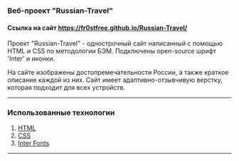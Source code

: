 ### Веб-проект "Russian-Travel"
#### Ссылка на сайт https://fr0stfree.github.io/Russian-Travel/

Проект "Russian-Travel" - однострочный сайт написанный с помощью HTML и CSS по методологии БЭМ. Подключены open-source шрифт 'Inter' и иконки.

На сайте изображены достопремечательности России, а также краткое описание каждой из них. Сайт имеет адаптивно-отзывчивую верстку, которая подходит для всех устройств.

---
### Использованные технологии
1. [HTML](https://ru.wikipedia.org/wiki/HTML)
2. [CSS](https://ru.wikipedia.org/wiki/CSS)
3. [Inter Fonts](https://rsms.me/inter/)
---
